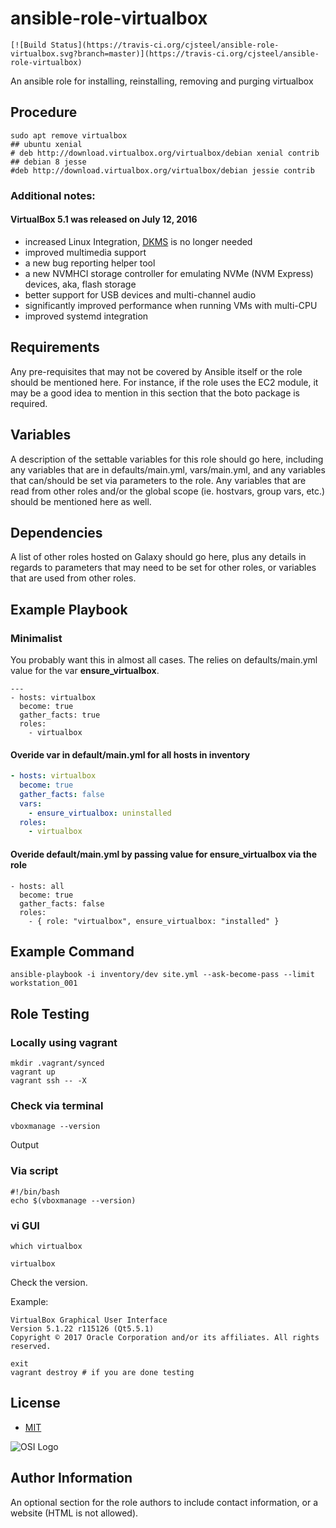 
ansible-role-virtualbox
=======================

```shell
[![Build Status](https://travis-ci.org/cjsteel/ansible-role-virtualbox.svg?branch=master)](https://travis-ci.org/cjsteel/ansible-role-virtualbox)
```

An ansible role for installing, reinstalling, removing and purging virtualbox

## Procedure

```shell
sudo apt remove virtualbox
## ubuntu xenial
# deb http://download.virtualbox.org/virtualbox/debian xenial contrib
## debian 8 jesse
#deb http://download.virtualbox.org/virtualbox/debian jessie contrib
```

### Additional notes:

#### VirtualBox 5.1 was released on July 12, 2016

- increased Linux Integration, [DKMS](https://www.linuxbabe.com/virtualbox/how-to-install-virtualbox-guest-additions-on-ubuntu-step-by-step) is no longer needed
- improved multimedia support
- a new bug reporting helper tool
- a new NVMHCI storage controller for emulating NVMe (NVM Express) devices, aka, flash storage
- better support for USB devices and multi-channel audio
- significantly improved performance when running VMs with multi-CPU
- improved systemd integration

## Requirements

Any pre-requisites that may not be covered by Ansible itself or the role should be mentioned here. For instance, if the role uses the EC2 module, it may be a good idea to mention in this section that the boto package is required.


## Variables

A description of the settable variables for this role should go here, including any variables that are in defaults/main.yml, vars/main.yml, and any variables that can/should be set via parameters to the role. Any variables that are read from other roles and/or the global scope (ie. hostvars, group vars, etc.) should be mentioned here as well.


## Dependencies

A list of other roles hosted on Galaxy should go here, plus any details in regards to parameters that may need to be set for other roles, or variables that are used from other roles.

## Example Playbook


### Minimalist
You probably want this in almost all cases. The relies on defaults/main.yml value for the var **ensure_virtualbox**.

```shell
---
- hosts: virtualbox
  become: true
  gather_facts: true
  roles:
    - virtualbox
```

#### Overide var in default/main.yml for all hosts in inventory

```yaml
- hosts: virtualbox
  become: true
  gather_facts: false
  vars:
    - ensure_virtualbox: uninstalled
  roles:
    - virtualbox
```

#### Overide default/main.yml by passing value for ensure_virtualbox via the role

    - hosts: all
      become: true
      gather_facts: false
      roles:
        - { role: "virtualbox", ensure_virtualbox: "installed" }


## Example Command

```shell
ansible-playbook -i inventory/dev site.yml --ask-become-pass --limit workstation_001
```

## Role Testing

### Locally using vagrant

```shell
mkdir .vagrant/synced
vagrant up
vagrant ssh -- -X
```

### Check via terminal

```shell
vboxmanage --version
```
Output

### Via script

```shell
#!/bin/bash
echo $(vboxmanage --version)
```

### vi GUI

```shell
which virtualbox
```

```shell
virtualbox
```

Check the version.

Example:

```shell
VirtualBox Graphical User Interface
Version 5.1.22 r115126 (Qt5.5.1)
Copyright © 2017 Oracle Corporation and/or its affiliates. All rights reserved.
```


```shell
exit
vagrant destroy # if you are done testing
```


License
-------

* [MIT](https://opensource.org/licenses/MIT)

![OSI Logo](https://opensource.org/files/osi_logo_100X133_90ppi_0.png "OSI Logo")


Author Information
------------------

An optional section for the role authors to include contact information, or a website (HTML is not allowed).
